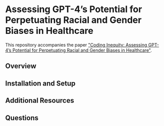 # Assessing GPT-4’s Potential for Perpetuating Racial and Gender Biases in Healthcare

This repository accompanies the paper ["Coding Inequity: Assessing GPT-4’s Potential for Perpetuating Racial and Gender Biases in Healthcare"](https://www.medrxiv.org/content/10.1101/2023.07.13.23292577v1).

## Overview


## Installation and Setup

## Additional Resources


## Questions
